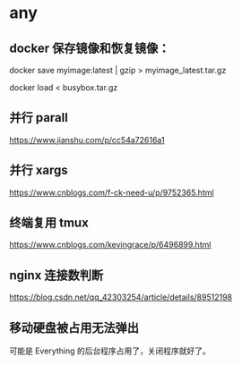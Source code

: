 # any



## docker 保存镜像和恢复镜像：

docker save myimage:latest | gzip > myimage_latest.tar.gz

docker load < busybox.tar.gz

## 并行 parall

https://www.jianshu.com/p/cc54a72616a1

## 并行 xargs

https://www.cnblogs.com/f-ck-need-u/p/9752365.html

## 终端复用 tmux

https://www.cnblogs.com/kevingrace/p/6496899.html

## nginx 连接数判断

https://blog.csdn.net/qq_42303254/article/details/89512198

## 移动硬盘被占用无法弹出

可能是 Everything 的后台程序占用了，关闭程序就好了。
